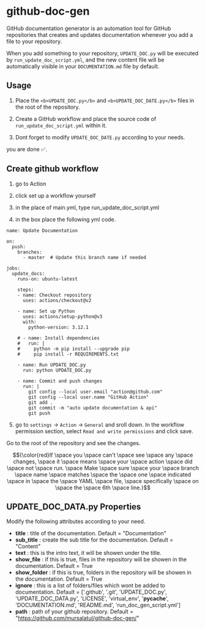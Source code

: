 # github-doc-gen

GitHub documentation generator is an automation tool for GitHub repositories that creates and updates documentation whenever you add a file to your repository.

When you add something to your repository, `UPDATE_DOC.py` will be executed by `run_update_doc_script.yml`, and the new content file will be automatically visible in your `DOCUMENTATION.md` file by default.


## Usage

1. Place the `<b>UPDATE_DOC.py</b>` and `<b>UPDATE_DOC_DATE.py</b>` files in the root of the repository.

2. Create a GitHub workflow and place the source code of `run_update_doc_script.yml` within it.

3. Dont forget to modify `UPDATE_DOC_DATE.py` according to your needs.

you are done ✅.

## Create github workflow

1. go to Action

2. click  set up a workflow yourself

3. in  the place of main.yml, type run_update_doc_script.yml

4. in the box place the following yml code.
```
name: Update Documentation

on:
  push:
    branches:
      - master  # Update this branch name if needed

jobs:
  update_docs:
    runs-on: ubuntu-latest

    steps:
    - name: Checkout repository
      uses: actions/checkout@v2

    - name: Set up Python
      uses: actions/setup-python@v3
      with:
        python-version: 3.12.1

    # - name: Install dependencies
    #   run: |
    #     python -m pip install --upgrade pip
    #     pip install -r REQUIREMENTS.txt

    - name: Run UPDATE_DOC.py
      run: python UPDATE_DOC.py

    - name: Commit and push changes
      run: |
        git config --local user.email "action@github.com"
        git config --local user.name "GitHub Action"
        git add .
        git commit -m "auto update documentation & api"
        git push
```

5. go to `settings` -> `Action` -> `General` and sroll down. In the workflow permission section, select `Read and write permissions` and click save.

Go to the root of the repository and see the changes. 

$${\color{red}If \space you \space can't \space see \space any \space changes, \space it \space means \space your \space action \space did \space not \space run. \space Make \space sure \space your \space branch \space name \space matches \space the \space one \space indicated \space in \space the \space YAML \space file, \space specifically \space on \space the \space 6th \space line.}$$

## UPDATE_DOC_DATA.py Properties

Modify the following attributes according to your need.

- **title** : title of the documentation. Default = "Documentation"
- **sub_title** : create the sub title for the documentation. Default = "Content"
- **text** : this is the intro text, it will be showen under the title.
- **show_file** : if this is true, files in the repository will be showen in the documentation. Default = True
- **show_folder** : if this is true, folders in the repository will be showen in the documentation. Default = True
- **ignore** : this is a list of folders/files which wont be added to documentation. Default = ['.github', '.git', 'UPDATE_DOC.py', 'UPDATE_DOC_DATA.py', 'LICENSE', 'virtual_env', '__pycache__', 'DOCUMENTATION.md', 'README.md', 'run_doc_gen_script.yml']
- **path** : path of your github repository. Default = "https://github.com/mursalatul/github-doc-gen/"

